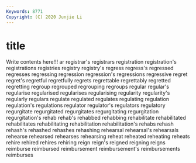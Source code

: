 ```yaml
---
Keywords: 8771
Copyright: (C) 2020 Junjie Li
---
```


# title

Write contents here!!!
ar 
registrar's 
registrars 
registration 
registration's 
registrations 
registries 
registry
registry's 
regress 
regress's 
regressed 
regresses 
regressing 
regression 
regression's 
regressions 
regressive
regret 
regret's 
regretful 
regretfully 
regrets 
regrettable 
regrettably 
regretted 
regretting 
regroup
regrouped 
regrouping 
regroups 
regular 
regular's 
regularise 
regularised 
regularises 
regularising 
regularity
regularity's 
regularly 
regulars 
regulate 
regulated 
regulates 
regulating 
regulation 
regulation's 
regulations
regulator 
regulator's 
regulators 
regulatory 
regurgitate 
regurgitated 
regurgitates 
regurgitating 
regurgitation 
regurgitation's
rehab 
rehab's 
rehabbed 
rehabbing 
rehabilitate 
rehabilitated 
rehabilitates 
rehabilitating 
rehabilitation 
rehabilitation's
rehabs 
rehash 
rehash's 
rehashed 
rehashes 
rehashing 
rehearsal 
rehearsal's 
rehearsals 
rehearse
rehearsed 
rehearses 
rehearsing 
reheat 
reheated 
reheating 
reheats 
rehire 
rehired 
rehires
rehiring 
reign 
reign's 
reigned 
reigning 
reigns 
reimburse 
reimbursed 
reimbursement 
reimbursement's
reimbursements 
reimburses 
